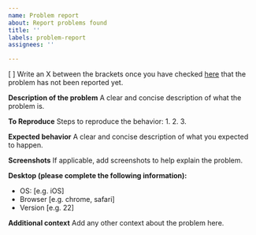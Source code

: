 ```yaml
---
name: Problem report
about: Report problems found
title: ''
labels: problem-report
assignees: ''

---
```


[ ] Write an X between the brackets once you have checked [here](https://github.com/IPCC-WG1/Atlas/issues?q=label%3Aproblem-report) that the problem has not been reported yet. 

**Description of the problem**
A clear and concise description of what the problem is.

**To Reproduce**
Steps to reproduce the behavior:
1. 
2.
3.

**Expected behavior**
A clear and concise description of what you expected to happen.

**Screenshots**
If applicable, add screenshots to help explain the problem.

**Desktop (please complete the following information):**
 - OS: [e.g. iOS]
 - Browser [e.g. chrome, safari]
 - Version [e.g. 22]

**Additional context**
Add any other context about the problem here.
